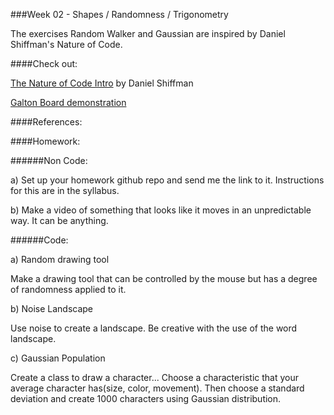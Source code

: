 ###Week 02 - Shapes / Randomness / Trigonometry

The exercises Random Walker and Gaussian are inspired by Daniel Shiffman's Nature of Code.

####Check out:

[The Nature of Code Intro](http://natureofcode.com/book/introduction/) by Daniel Shiffman

[Galton Board demonstration](https://www.youtube.com/watch?v=6YDHBFVIvIs)


####References:

####Homework:

######Non Code:

a) Set up your homework github repo and send me the link to it. Instructions for this are in the syllabus.

b) Make a video of something that looks like it moves in an unpredictable way. It can be anything.

######Code:

a) Random drawing tool

Make a drawing tool that can be controlled by the mouse but has a degree of randomness applied to it.

b) Noise Landscape

Use noise to create a landscape. Be creative with the use of the word landscape.

c) Gaussian Population

Create a class to draw a character... Choose a characteristic that your average character has(size, color, movement). Then choose a standard deviation and create 1000 characters using Gaussian distribution.
